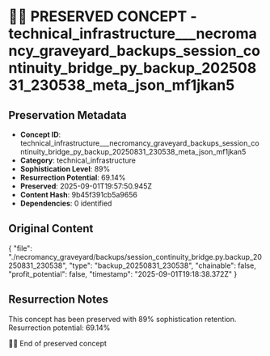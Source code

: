 # 🏴‍☠️ PRESERVED CONCEPT - technical_infrastructure___necromancy_graveyard_backups_session_continuity_bridge_py_backup_20250831_230538_meta_json_mf1jkan5

## Preservation Metadata
- **Concept ID**: technical_infrastructure___necromancy_graveyard_backups_session_continuity_bridge_py_backup_20250831_230538_meta_json_mf1jkan5
- **Category**: technical_infrastructure
- **Sophistication Level**: 89%
- **Resurrection Potential**: 69.14%
- **Preserved**: 2025-09-01T19:57:50.945Z
- **Content Hash**: 9b45f391cb5a9656
- **Dependencies**: 0 identified

## Original Content

{
  "file": "./necromancy_graveyard/backups/session_continuity_bridge.py.backup_20250831_230538",
  "type": "backup_20250831_230538",
  "chainable": false,
  "profit_potential": false,
  "timestamp": "2025-09-01T19:18:38.372Z"
}

## Resurrection Notes
This concept has been preserved with 89% sophistication retention.
Resurrection potential: 69.14%

🏴‍☠️ End of preserved concept